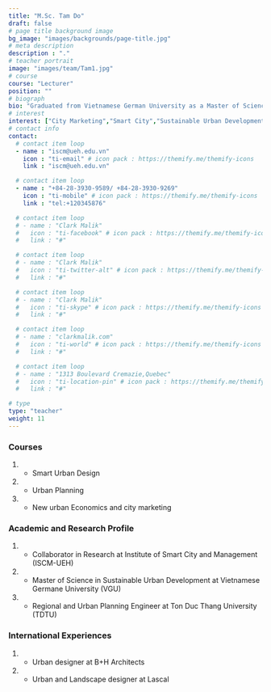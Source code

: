 ```yaml
---
title: "M.Sc. Tam Do"
draft: false
# page title background image
bg_image: "images/backgrounds/page-title.jpg"
# meta description
description : "."
# teacher portrait
image: "images/team/Tam1.jpg"
# course
course: "Lecturer"
position: ""
# biograph
bio: "Graduated from Vietnamese German University as a Master of Science and is currently working as Urban designer at B+H Architects company. Joined ISCM as collaborator in research and lecturer. Always want to contribute to developing a good society, better quality of life for Vietnamese people. Having interest in Smart and Sustainable City, City Marketing, develop open space and green space, develop space for pedestrians and cyclists."
# interest
interest: ["City Marketing","Smart City","Sustainable Urban Development"]
# contact info
contact:
  # contact item loop
  - name : "iscm@ueh.edu.vn"
    icon : "ti-email" # icon pack : https://themify.me/themify-icons
    link : "iscm@ueh.edu.vn"

  # contact item loop
  - name : "+84-28-3930-9589/ +84-28-3930-9269"
    icon : "ti-mobile" # icon pack : https://themify.me/themify-icons
    link : "tel:+120345876"

  # contact item loop
  # - name : "Clark Malik"
  #   icon : "ti-facebook" # icon pack : https://themify.me/themify-icons
  #   link : "#"

  # contact item loop
  # - name : "Clark Malik"
  #   icon : "ti-twitter-alt" # icon pack : https://themify.me/themify-icons
  #   link : "#"

  # contact item loop
  # - name : "Clark Malik"
  #   icon : "ti-skype" # icon pack : https://themify.me/themify-icons
  #   link : "#"

  # contact item loop
  # - name : "clarkmalik.com"
  #   icon : "ti-world" # icon pack : https://themify.me/themify-icons
  #   link : "#"

  # contact item loop
  # - name : "1313 Boulevard Cremazie,Quebec"
  #   icon : "ti-location-pin" # icon pack : https://themify.me/themify-icons
  #   link : "#"

# type
type: "teacher"
weight: 11
---
```


### Courses
1. *	Smart Urban Design
1. *	Urban Planning
1. *	New urban Economics and city marketing


### Academic and Research Profile
1. *	Collaborator in Research at Institute of Smart City and Management (ISCM-UEH) 
1. *	Master of Science in Sustainable Urban Development at Vietnamese Germane University (VGU) 
1. *	Regional and Urban Planning Engineer at Ton Duc Thang University (TDTU) 

### International Experiences
1. *	Urban designer at B+H Architects
1. *	Urban and Landscape designer at Lascal